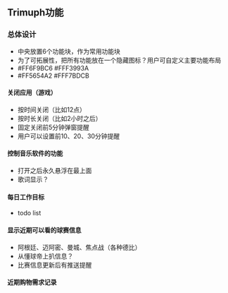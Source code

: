 ## Trimuph功能

### 总体设计

* 中央放置6个功能块，作为常用功能块
* 为了可拓展性，把所有功能放在一个隐藏图标？用户可自定义主要功能布局
* #FF6F9BC6  #FFF3993A
* #FF5654A2 #FFF7BDCB

#### 关闭应用（游戏）

* 按时间关闭（比如12点）
* 按时长关闭（比如2小时之后）
* 固定关闭前5分钟弹窗提醒
* 用户可以设置前10、20、30分钟提醒

#### 控制音乐软件的功能

* 打开之后永久悬浮在最上面
* 歌词显示？

#### 每日工作目标

* todo list

#### 显示近期可以看的球赛信息

* 阿根廷、迈阿密、曼城、焦点战（各种德比）
* 从懂球帝上扒信息？
* 比赛信息更新后有推送提醒

#### 近期购物需求记录

